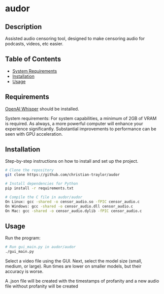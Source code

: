 # audor

## Description
Assisted audio censoring tool, designed to make censoring audio for podcasts, videos, etc easier.

## Table of Contents
- [System Requirements](#requirements)
- [Installation](#installation)
- [Usage](#usage)

## Requirements
[OpenAI Whisper](https://github.com/openai/whisper#setup) should be installed.

System requirements:
For system capabilities, a minimum of 2GB of VRAM is required. As always, a more powerful computer will enhance your experience significantly. Substantial improvements to performance can be seen with GPU acceleration.



## Installation
Step-by-step instructions on how to install and set up the project.

```bash
# Clone the repository
git clone https://github.com/christian-traylor/audor

# Install dependencies for Python
pip install -r requirements.txt

# Compile the C file in audor/audor
On Linux: gcc -shared -o censor_audio.so -fPIC censor_audio.c
On Windows: gcc -shared -o censor_audio.dll censor_audio.c
On Mac: gcc -shared -o censor_audio.dylib -fPIC censor_audio.c

```

## Usage
Run the program:
```bash
# Run gui_main.py in audor/audor
./gui_main.py
```
Select a video file using the GUI. Next, select the model size (small, medium, or large). 
Run times are lower on smaller models, but their accuracy is worse.

A .json file will be created with the timestamps of profanity and a new audio file without profanity will be created
